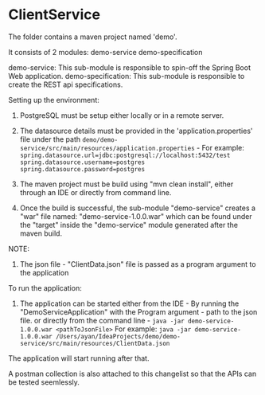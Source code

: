 # ClientService

The folder contains a maven project named 'demo'.

It consists of 2 modules:
  demo-service
  demo-specification

demo-service: This sub-module is responsible to spin-off the Spring Boot Web application.
demo-specification: This sub-module is responsible to create the REST api specifications.

Setting up the environment:
  1) PostgreSQL must be setup either locally or in a remote server.
  2) The datasource details must be provided in the 'application.properties' file under the path `demo/demo-service/src/main/resources/application.properties` - 
  For example:
    `spring.datasource.url=jdbc:postgresql://localhost:5432/test`
    `spring.datasource.username=postgres`
    `spring.datasource.password=postgres`
  
  3) The maven project must be build using "mvn clean install", either through an IDE or directly from command line.
  4) Once the build is successful, the sub-module "demo-service" creates a "war" file named: "demo-service-1.0.0.war" which can be found under the "target" inside the "demo-service" module generated after the maven build. 
  
  NOTE:
  1) The json file - "ClientData.json" file is passed as a program argument to the application
  
  
To run the application:
  1) The application can be started either from the IDE - By running the "DemoServiceApplication" with the Program argument - path to the json file.
  or directly from the command line -  `java -jar demo-service-1.0.0.war <pathToJsonFile>`
  For example:
    `java -jar demo-service-1.0.0.war /Users/ayan/IdeaProjects/demo/demo-service/src/main/resources/ClientData.json`
    
  The application will start running after that.
  
  A postman collection is also attached to this changelist so that the APIs can be tested seemlessly.
    
    
  
